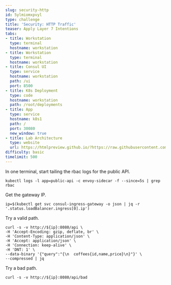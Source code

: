 ```yaml
---
slug: security-http
id: 5ylmiomxpvyl
type: challenge
title: 'Security: HTTP Traffic'
teaser: Apply Layer 7 Intentions
tabs:
- title: Workstation
  type: terminal
  hostname: workstation
- title: Workstation
  type: terminal
  hostname: workstation
- title: Consul UI
  type: service
  hostname: workstation
  path: /ui
  port: 8500
- title: K8s Deployment
  type: code
  hostname: workstation
  path: /root/deployments
- title: App
  type: service
  hostname: k8s1
  path: /
  port: 30080
  new_window: true
- title: Lab Architecture
  type: website
  url: https://htmlpreview.github.io/?https://raw.githubusercontent.com/hashicorp/field-workshops-consul/master/instruqt-tracks/consul-life-of-a-developer/assets/diagrams/diagrams.html
difficulty: basic
timelimit: 500
---
```

In one terminal, start tailing the rbac logs for the public API. <br>

```
kubectl logs -l app=public-api -c envoy-sidecar -f --since=5s | grep rbac
```

Get the gateway IP. <br>

```
ip=$(kubectl get svc consul-ingress-gateway -o json | jq -r '.status.loadBalancer.ingress[0].ip')
```

Try a valid path. <br>

```
curl -s -v http://${ip}:8080/api \
-H 'Accept-Encoding: gzip, deflate, br' \
-H 'Content-Type: application/json' \
-H 'Accept: application/json' \
-H 'Connection: keep-alive' \
-H 'DNT: 1' \
--data-binary '{"query":"{\n  coffees{id,name,price}\n}"}' \
--compressed | jq
```

Try a bad path.

```
curl -s -v http://${ip}:8080/api/bad
```
